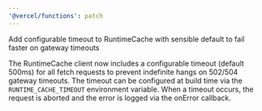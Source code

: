 ```yaml
---
'@vercel/functions': patch
---
```


Add configurable timeout to RuntimeCache with sensible default to fail faster on gateway timeouts

The RuntimeCache client now includes a configurable timeout (default 500ms) for all fetch requests to prevent indefinite hangs on 502/504 gateway timeouts. 
The timeout can be configured at build time via the `RUNTIME_CACHE_TIMEOUT` environment variable. When a timeout occurs, the request is aborted and the
error is logged via the onError callback.
